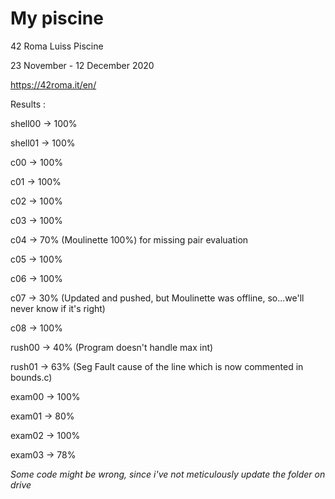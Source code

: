 # My piscine

42 Roma Luiss Piscine

23 November - 12 December 2020

https://42roma.it/en/

Results :

shell00 -> 100%

shell01 -> 100%

c00     -> 100%

c01     -> 100%

c02     -> 100%

c03     -> 100%

c04     -> 70% (Moulinette 100%) for missing pair evaluation

c05     -> 100%

c06     -> 100%

c07     -> 30% (Updated and pushed, but Moulinette was offline, so...we'll never know if it's right)

c08     -> 100%

rush00  -> 40% (Program doesn't handle max int)

rush01  -> 63% (Seg Fault cause of the line which is now commented in bounds.c)

exam00  -> 100%

exam01  -> 80%

exam02  -> 100%

exam03  -> 78%

*Some code might be wrong, since i've not meticulously update the folder on drive*
